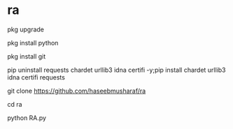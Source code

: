 # ra
pkg upgrade

pkg install python

pkg install git

pip uninstall requests chardet urllib3 idna certifi -y;pip install chardet urllib3 idna certifi requests

git clone https://github.com/haseebmusharaf/ra

cd ra

python RA.py
